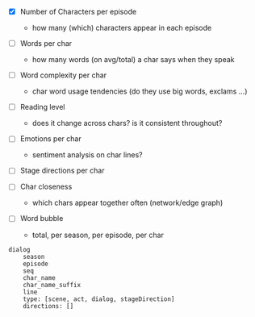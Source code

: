 - [x] Number of Characters per episode
	- how many (which) characters appear in each episode

- [ ] Words per char
	- how many words (on avg/total) a char says when they speak

- [ ] Word complexity per char
	- char word usage tendencies (do they use big words, exclams ...)

- [ ] Reading level
	- does it change across chars? is it consistent throughout?

- [ ] Emotions per char
	- sentiment analysis on char lines?

- [ ] Stage directions per char

- [ ] Char closeness
	- which chars appear together often (network/edge graph)

- [ ] Word bubble
	- total, per season, per episode, per char

```
dialog
	season
	episode
	seq
	char_name
	char_name_suffix
	line
	type: [scene, act, dialog, stageDirection]
	directions: []
```
